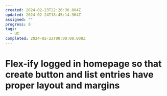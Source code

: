 ```yaml
---
created: 2024-02-23T22:26:36.084Z
updated: 2024-02-24T18:45:14.964Z
assigned: ""
progress: 0
tags:
  - UI
completed: 2024-02-22T00:00:00.000Z
---
```


# Flex-ify logged in homepage so that create button and list entries have proper layout and margins
